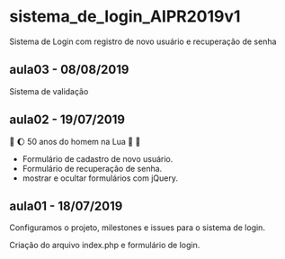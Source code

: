 # sistema_de_login_AIPR2019v1
Sistema de Login com registro de novo usuário e recuperação de senha

## aula03 - 08/08/2019

Sistema de validação

## aula02 - 19/07/2019 
:rocket: :moon: 50 anos do homem na Lua 🌝 🌚

* Formulário de cadastro de novo usuário.
* Formulário de recuperação de senha.
* mostrar e ocultar formulários com jQuery.

## aula01 - 18/07/2019
Configuramos o projeto, milestones e issues para o sistema de login.


Criação do arquivo index.php e formulário de login.

